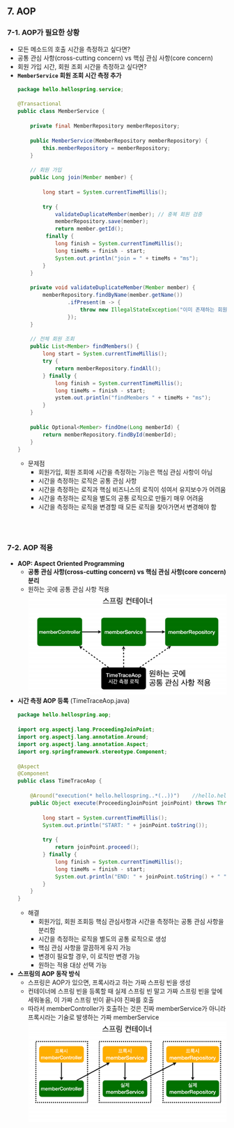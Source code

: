 ## 7. AOP

### 7-1. AOP가 필요한 상황
- 모든 메소드의 호출 시간을 측정하고 싶다면?
- 공통 관심 사항(cross-cutting concern) vs 핵심 관심 사항(core concern)
- 회원 가입 시간, 회원 조회 시간을 측정하고 싶다면?
- **`MemberService` 회원 조회 시간 측정 추가**
  ```java
  package hello.hellospring.service;

  @Transactional
  public class MemberService {

      private final MemberRepository memberRepository;

      public MemberService(MemberRepository memberRepository) {
          this.memberRepository = memberRepository;
      }

      // 회원 가입
      public Long join(Member member) {

          long start = System.currentTimeMillis();

          try {
              validateDuplicateMember(member); // 중복 회원 검증
              memberRepository.save(member);
              return member.getId();
           finally {
              long finish = System.currentTimeMillis();
              long timeMs = finish - start;
              System.out.println("join = " + timeMs + "ms");
          }
      }

      private void validateDuplicateMember(Member member) {
          memberRepository.findByName(member.getName())
                  .ifPresent(m -> {
                      throw new IllegalStateException("이미 존재하는 회원입니다.");
                  });
      }

      // 전체 회원 조회
      public List<Member> findMembers() {
          long start = System.currentTimeMillis();
          try {
              return memberRepository.findAll();
          } finally {
              long finish = System.currentTimeMillis();
              long timeMs = finish - start;
              ystem.out.println("findMembers " + timeMs + "ms");
          }
      }

      public Optional<Member> findOne(Long memberId) {
          return memberRepository.findById(memberId);
      }
  }
  ```
  - 문제점
    - 회원가입, 회원 조회에 시간을 측정하는 기능은 핵심 관심 사항이 아님
    - 시간을 측정하는 로직은 공통 관심 사항
    - 시간을 측정하는 로직과 핵심 비즈니스의 로직이 섞여서 유지보수가 어려움
    - 시간을 측정하는 로직을 별도의 공통 로직으로 만들기 매우 어려움
    - 시간을 측정하는 로직을 변경할 때 모든 로직을 찾아가면서 변경해야 함

<br>
<br>

### 7-2. AOP 적용
- **AOP: Aspect Oriented Programming**
  - **공통 관심 사항(cross-cutting concern) vs 핵심 관심 사항(core concern) 분리**
  - 원하는 곳에 공통 관심 사항 적용
  ![AOP](https://github.com/J-Heee/hello-spring/blob/master/study/image/AOP.PNG)
- **시간 측정 AOP 등록** (TimeTraceAop.java)
  ```java
  package hello.hellospring.aop;

  import org.aspectj.lang.ProceedingJoinPoint;
  import org.aspectj.lang.annotation.Around;
  import org.aspectj.lang.annotation.Aspect;
  import org.springframework.stereotype.Component;

  @Aspect
  @Component
  public class TimeTraceAop {

      @Around("execution(* hello.hellospring..*(..))")    //hello.hellospring 패키지 하위에 모두 적용
      public Object execute(ProceedingJoinPoint joinPoint) throws Throwable {

          long start = System.currentTimeMillis();
          System.out.println("START: " + joinPoint.toString());

          try {
              return joinPoint.proceed();
          } finally {
              long finish = System.currentTimeMillis();
              long timeMs = finish - start;
              System.out.println("END: " + joinPoint.toString() + " " + timeMs + "ms");
          }
      }
  }
  ```
  - 해결
    - 회원가입, 회원 조회등 핵심 관심사항과 시간을 측정하는 공통 관심 사항을 분리함
    - 시간을 측정하는 로직을 별도의 공통 로직으로 생성
    - 핵심 관심 사항을 깔끔하게 유지 가능
    - 변경이 필요할 경우, 이 로직만 변경 가능
    - 원하는 적용 대상 선택 가능
- **스프링의 AOP 동작 방식**
  - 스프링은 AOP가 있으면, 프록시라고 하는 가짜 스프링 빈을 생성
  - 컨테이너에 스프링 빈을 등록할 때 실제 스프링 빈 말고 가짜 스프링 빈을 앞에 세워놓음, 이 가짜 스프링 빈이 끝나야 진짜를 호출
  - 따라서 memberController가 호출하는 것은 진짜 memberService가 아니라 프록시라는 기술로 발생하는 가짜 memberService
  ![AOP 적용 후](https://github.com/J-Heee/hello-spring/blob/master/study/image/AOP%20%EC%A0%81%EC%9A%A9%20%ED%9B%84.PNG)

